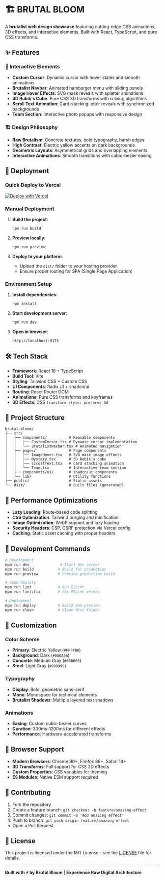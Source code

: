 # 🏗️ BRUTAL BLOOM

A **brutalist web design showcase** featuring cutting-edge CSS animations, 3D effects, and interactive elements. Built with React, TypeScript, and pure CSS transforms.

## ✨ Features

### 🎨 Interactive Elements
- **Custom Cursor**: Dynamic cursor with hover states and smooth animations
- **Brutalist Navbar**: Animated hamburger menu with sliding panels
- **Image Hover Effects**: SVG mask reveals with splatter animations
- **3D Rubik's Cube**: Pure CSS 3D transforms with solving algorithms
- **Scroll Text Animation**: Card-stacking letter reveals with synchronized backgrounds
- **Team Section**: Interactive photo popups with responsive design

### 🏗️ Design Philosophy
- **Raw Brutalism**: Concrete textures, bold typography, harsh edges
- **High Contrast**: Electric yellow accents on dark backgrounds  
- **Geometric Layouts**: Asymmetrical grids and overlapping elements
- **Interactive Animations**: Smooth transitions with cubic-bezier easing

## 🚀 Deployment

### Quick Deploy to Vercel

[![Deploy with Vercel](https://vercel.com/button)](https://vercel.com/new/clone?repository-url=https://github.com/yourusername/brutal-bloom)

### Manual Deployment

1. **Build the project**:
   ```bash
   npm run build
   ```

2. **Preview locally**:
   ```bash
   npm run preview
   ```

3. **Deploy to your platform**:
   - Upload the `dist/` folder to your hosting provider
   - Ensure proper routing for SPA (Single Page Application)

### Environment Setup

1. **Install dependencies**:
   ```bash
   npm install
   ```

2. **Start development server**:
   ```bash
   npm run dev
   ```

3. **Open in browser**:
   ```
   http://localhost:5173
   ```

## 🛠️ Tech Stack

- **Framework**: React 18 + TypeScript
- **Build Tool**: Vite
- **Styling**: Tailwind CSS + Custom CSS
- **UI Components**: Radix UI + shadcn/ui
- **Routing**: React Router DOM
- **Animations**: Pure CSS transforms and keyframes
- **3D Effects**: CSS `transform-style: preserve-3d`

## 📁 Project Structure

```
brutal-bloom/
├── src/
│   ├── components/          # Reusable components
│   │   ├── CustomCursor.tsx # Dynamic cursor implementation
│   │   └── BrutalistNavbar.tsx # Animated navigation
│   ├── pages/               # Page components
│   │   ├── ImageHover.tsx   # SVG mask image effects
│   │   ├── Mystery.tsx      # 3D Rubik's cube
│   │   ├── ScrollText.tsx   # Card stacking animation
│   │   └── Team.tsx         # Interactive team section
│   ├── components/ui/       # shadcn/ui components
│   └── lib/                 # Utility functions
├── public/                  # Static assets
└── dist/                    # Built files (generated)
```

## 🎯 Performance Optimizations

- **Lazy Loading**: Route-based code splitting
- **CSS Optimization**: Tailwind purging and minification
- **Image Optimization**: WebP support and lazy loading
- **Security Headers**: CSP, CSRF protection via Vercel config
- **Caching**: Static asset caching with proper headers

## 🔧 Development Commands

```bash
# Development
npm run dev              # Start dev server
npm run build           # Build for production
npm run preview         # Preview production build

# Code Quality
npm run lint            # Run ESLint
npm run lint:fix        # Fix ESLint errors

# Deployment
npm run deploy          # Build and preview
npm run clean           # Clean dist folder
```

## 🎨 Customization

### Color Scheme
- **Primary**: Electric Yellow (`#FFFF00`)
- **Background**: Dark (`#0A0A0A`)
- **Concrete**: Medium Gray (`#666666`)
- **Steel**: Light Gray (`#999999`)

### Typography
- **Display**: Bold, geometric sans-serif
- **Mono**: Monospace for technical elements
- **Brutalist Shadows**: Multiple layered text shadows

### Animations
- **Easing**: Custom cubic-bezier curves
- **Duration**: 300ms-1200ms for different effects
- **Performance**: Hardware-accelerated transforms

## 📱 Browser Support

- **Modern Browsers**: Chrome 90+, Firefox 88+, Safari 14+
- **3D Transforms**: Full support for CSS 3D effects
- **Custom Properties**: CSS variables for theming
- **ES Modules**: Native ESM support required

## 🤝 Contributing

1. Fork the repository
2. Create a feature branch: `git checkout -b feature/amazing-effect`
3. Commit changes: `git commit -m 'Add amazing effect'`
4. Push to branch: `git push origin feature/amazing-effect`
5. Open a Pull Request

## 📄 License

This project is licensed under the MIT License - see the [LICENSE](LICENSE) file for details.

---

**Built with ⚡ by Brutal Bloom** | **Experience Raw Digital Architecture**